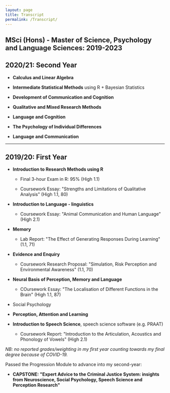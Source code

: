 ```yaml
---
layout: page
title: Transcript
permalink: /Transcript/
---
```


## MSci (Hons) - Master of Science, Psychology and Language Sciences: 2019-2023


## 2020/21: Second Year

- **Calculus and Linear Algebra**

- **Intermediate Statistical Methods** using R + Bayesian Statistics 

- **Development of Communication and Cognition**

- **Qualitative and Mixed Research Methods**

- **Language and Cognition**

- **The Psychology of Individual Differences**

- **Language and Communication**

---
## 2019/20: First Year

- **Introduction to Research Methods using R** 

  - Final 3-hour Exam in R: 95% (High 1.1)
  
  - Coursework Essay: "Strengths and Limitations of Qualitative Analysis" (High 1.1, 80)

- **Introduction to Language - linguistics**

  - Coursework Essay: "Animal Communication and Human Language" (High 2.1)

- **Memory** 
  
  - Lab Report: "The Effect of Generating Responses During Learning" (1.1, 71)

- **Evidence and Enquiry** 

  - Coursework Research Proposal: "Simulation, Risk Perception and Environmental Awareness" (1.1, 70)

- **Neural Basis of Perception, Memory and Language** 
  
  - COursework Essay: "The Localisation of Different Functions in the Brain" (High 1.1, 87)

- Social Psychology 

- **Perception, Attention and Learning**

- **Introduction to Speech Science**, speech science software (e.g. PRAAT)
  
  - Coursework Report: "Introduction to the Articulation, Acoustics and Phonology of Vowels" (High 2.1)


*NB: no reported grades/weighting in my first year counting towards my final degree because of COVID-19.*

Passed the Progression Module to advance into my second-year: 
- **CAPSTONE: "Expert Advice to the Criminal Justice System: insights from Neuroscience, Social Psychology, Speech Science and Perception Research"**

